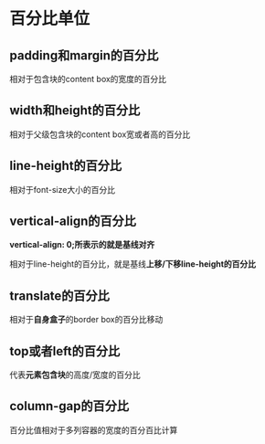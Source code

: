 # 百分比单位

## padding和margin的百分比

相对于包含块的content box的宽度的百分比

## width和height的百分比

相对于父级包含块的content box宽或者高的百分比

## line-height的百分比

相对于font-size大小的百分比

## vertical-align的百分比

**vertical-align: 0;所表示的就是基线对齐**

相对于line-height的百分比，就是基线**上移/下移line-height的百分比**

## translate的百分比

相对于**自身盒子**的border box的百分比移动

## top或者left的百分比

代表**元素包含块**的高度/宽度的百分比

## column-gap的百分比

百分比值相对于多列容器的宽度的百分百比计算